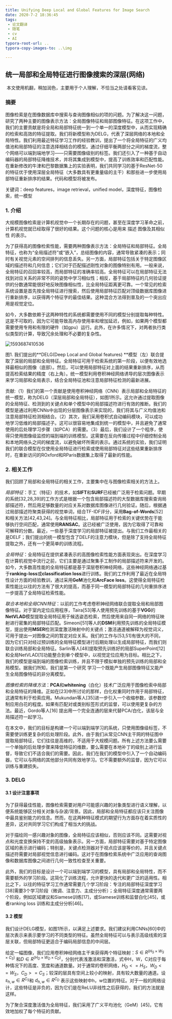 ```yaml
---
title: Unifying Deep Local and Global Features for Image Search
date: 2020-7-2 18:36:45
tags:
 - 论文翻译
 - 随笔
 - cv
 - AI
typora-root-url: ..
typora-copy-images-to: ..\img

---
```




## 统一局部和全局特征进行图像搜索的深层(网络)

​    本文使用机翻，稍加润色，主要用于个人理解，不恰当之处请看客见谅。

### 摘要

图像检索是在图像数据库中搜索与查询图像相似的项的问题。为了解决这一问题，研究了两种主要的图像表示方法：全局图像特征和局部图像特征。在这项工作中，我们的主要贡献是将全局和局部特征统一到一个单一的深度模型中，从而实现精确的检索和高效的特征提取。我们将新模型称为DELG，代表了深层网络的本地和全局特性。我们利用最近特征学习工作的经验教训，提出了一个将全局特征的广义均值池和局部特征的注意选择相结合的模型。通过仔细平衡两部分之间的梯度流，整个网络可以端到端地学习——只需要图像级别的标签。我们还引入了一种基于自动编码器的局部特征降维技术，并将其集成到模型中，提高了训练效率和匹配性能。在重新修改的牛津和巴黎数据集上的实验表明，我们共同学习的基于ResNet-50的特征优于使用深层全局特征（大多数具有更重量级的主干）和那些进一步使用局部特征重新排序的结果。代码和模型将被发布。

关键词：deep features，image retrieval，unified model，深度特征，图像检索，统一模型

<!--more-->

### 1. 介绍

大规模图像检索是计算机视觉中一个长期存在的问题，甚至在深度学习革命之前，计算机视觉就已经取得了很好的结果。这个问题的核心是用来 描述 图像及其相似性 的表示。

为了获得高的图像检索性能，需要两种图像表示方法：全局特征和局部特征。全局特征，也称为“全局描述符”或“嵌入”，总结图像的内容，通常导致紧凑的表示；同时有关视觉元素的空间排列的信息丢失。另一方面，局部特征包括关于特定图像区域的描述符和几何信息；它们对于匹配描述刚性对象的图像特别有用。一般来说，全局特征的召回率较高，而局部特征的准确率较高。全局特征可以在局部特征无法找到对应关系的非常不同的姿势中学习相似性；相反，基于局部特征的几何验证提供的分数通常能很好地反映图像相似性，比全局特征距离更可靠。一个常见的检索系统设置是首先按全局特征进行搜索，然后使用局部特征匹配对顶级数据库图像进行重新排序，以获得两个特征字的最佳结果。这种混合方法得到普及的一个突出应用是视觉定位。

如今，大多数依赖于这两种特性的系统都需要使用不同的模型分别提取每种特性。这是不可取的，因为它可能导致高内存使用率和增加延迟，例如，如果两个模型都需要使用专用和有限的硬件（如gpu）运行。此外，在许多情况下，对两者执行类似类型的计算，导致冗余处理和不必要的复杂性。



![1593687410536](C:\Users\admin\git\blog\source\img\1593687410536.png)

图1. 我们提出的**DELG(Deep Local and Global features) **模型（左）联合提取了深层的局部和全局特征。全局特征可用于检索系统的第一阶段，以便有效地选择最相似的图像（底部）。然后，可以使用局部特征对上面的结果重新排序，从而提高检索结果的精度（右上角）。统一模型利用卷积神经网络诱导的层次图像表示来学习局部和全局表示，结合全局特征池和注意局部特征检测的最新进展。



贡献:（1）我们的第一个贡献是使用卷积神经网络（CNN）表示局部和全局特征的统一模型，称为DELG（深层局部和全局特征），如图1所示。这允许通过提取图像的全局特征、检测到的关键点和单个模型中的局部描述符进行有效的推断。我们的模型是通过利用CNNs中出现的分层图像表示来实现的，我们将其与广义均值池和注意局部特征检测相结合。（2）其次，我们采用卷积式自动编码模块，可以成功地学习低维的局部描述子。这可以很容易地集成到统一的模型中，并且避免了通常使用的后处理学习步骤（如PCA）的需要。（3）最后，我们设计了一个程序，使得只使用图像级监控的端到端的训练模型。这需要在反向传播过程中仔细控制全局和本地网络头之间的梯度流，以避免破坏所需的表示。通过系统的实验，我们证明我们的联合模型在仅使用全局特征进行检索或使用局部特征对这些结果重新排序时，在重新访问的ROxford和RParis数据集上取得了最新的性能。

### 2. 相关工作

我们回顾了局部和全局特征的相关工作，主要集中在与图像检索相关的方法上。

*局部特征*：手工（特征）的技术，如**SIFT**和**SURF**已经被广泛用于检索问题。早期的系统[32,28,39]的工作方式是根据一个包含局部描述符的大型数据库搜索查询局部描述符，然后用足够数量的对应关系对数据库图像进行几何验证。随后，根据通过局部描述符聚类获得的视觉单词，结合TF-IDF评分，采用**Bag-of-Words**[52]和相关方法[42,43,24]。与全局特征相比，局部特征用于检索的关键优势在于能够执行空间匹配，通常使用**RANSAC**。这已经被广泛使用，因为它取得了可靠和可解释的分数。最近，一些基于深度学习的局部特征被提出。与我们工作最相关的是DELF；我们提出的统一模型包含了DELF的注意力模块，但是除了支持全局特征提取之外，还有一个更简单的训练流程。

*全局特征*：全局特征在提供紧凑表示的高图像检索性能方面表现突出。在深度学习在计算机视觉中流行之前，它们主要是通过聚集手工制作的局部描述符来开发的。如今，大多数高性能的全局特征都是基于深层卷积神经网络，这些神经网络通过基于**ranking-loss**或**classification loss**进行训练。我们的工作利用了最近在全局特性设计方面的经验教训，通过采用**GeM**池化和**ArcFace loss**。这使得全局特征检索性能比以往的方法有了很大的提高，而基于同一模型的局部特征的几何重排序进一步提高了全局特征检索性能。

*联合本地和全局CNN特征*：以前的工作考虑卷积神经网络联合提取全局和局部图像特征。对于室内定位应用程序，Taira[53]等人使用预先训练的基于**VGG**的**NetVLAD**模型提取全局特征用于候选姿态检索，然后使用来自同一网络的特征映射进行密集的局部特征匹配。Simeoni[51]等人的**DSM**利用预先训练的全局特征模型，提出使用**MSER**检测深度激活映射中的关键点；激活通道被解释为视觉词义，可用于提出一对图像之间的暂定对应关系。我们的工作与[53,51]有很大的不同，因为它们只对经过预训练的全局特征模型进行后期处理以生成局部特征，而我们则联合训练局部和全局特征。Sarlin等人[48]提取预先训练好的局部SuperPoint[12]和全局NetVLAD[1]功能整合到单个模型中，以视觉定位应用为目标。相比之下，我们的模型是端到端的图像检索训练，并且不限于模拟单独的预先训练的局部和全局模型。据我们所知，我们是第一个研究 学习一个既能产生局部图像特征又能产生全局图像特征的非分离模型。

*图像检索的降维方法*：**PCA**和**whitening**（白化）技术广泛应用于图像检索中局部和全局特征的降维。正如在[23]中所讨论的那样，白化权重同时作用于局部特征，这通常有利于检索应用。Mukundan等人[35]进一步引入一个收缩参数，该参数控制应用白花的程度。如果有匹配对或类别标签形式的监督，可以使用更复杂的方法。最近，Gordo等人[16] 提出用一个完全连通的层来代替PCA/白化，该层与全局描述符一起学习。

在本文中，我们的目标是构建一个可以端到端学习的系统，只使用图像级标签，不需要使训练更复杂的后处理阶段。此外，由于我们从常见CNN主干网的特征图中提取局部特征，它们往往是高维的，不适用于大规模问题。所有上述方法要么需要一个单独的后处理步骤来降低特征的维数，要么需要在本地补丁的级别上进行监督，导致它们不适合我们的需要。因此，我们在我们的模型中引入了一个自动编码器，它可以与网络的其他部分共同有效地学习。它不需要额外的监督，因为它可以训练与重建损失。

### 3. DELG

#### 3.1 设计注意事项

为了获得最佳性能，图像检索需要对用户可能感兴趣的对象类型进行语义理解，以便系统能够区分相关对象与杂波/背景。因此，局部和全局特征都应该只关注图像中最具鉴别能力的信息。然而，在这两种特征模式的期望行为方面存在着实质性的差异，这对共同学习它们构成了相当大的挑战。

对于描绘同一感兴趣对象的图像，全局特征应该相似，否则应该不同。这需要对视点和光度变换保持不变的高级抽象表示。另一方面，局部特征需要对基于特定图像区域的表示进行编码；特别是，关键点检测器对于视点应该是等价的，并且关键点描述符需要对局部视觉信息进行编码。这对于在图像检索系统中广泛应用的查询图像和数据库图像之间进行几何一致性检查至关重要。

此外，我们的目标是设计一个可以端到端学习的模型，具有局部和全局特性，而不需要额外的学习阶段。这简化了训练流程，允许更快的迭代和更广泛的适用性。相比之下，以往的特征学习工作通常需要几个学习阶段：专注的局部特征深度学习[38]需要3个学习阶段（微调、注意力、主成分分析）；全局特征深度通常需要两个阶段，例如区域建议和Siamese训练[17]，或Siamese训练和监督白化[45]，或者ranking loss 训练和主成分分析[46]。

#### 3.2 模型

我们设计DELG模型，如图1所示，以满足上述要求。我们建议利用CNNs[60]中的层次表示来表示要学习的不同类型的特征。虽然全局特征可以与表示高级线索的深层关联，但局部特征更适合于编码局部信息的中间层。

给定一幅图像，我们应用卷积神经网络主干来获得两个特征映射：$S\in R^(H_S \times W_S \times C_S)$ 和$D\in R^(H_D \times W_D \times C_D)$，分别代表浅激活和深激活，式中H，W，C对应于每种情况下的高度、宽度和通道数量。对于通常的卷积网络，$H_D <= H_S$，$W_D <= W_S$，$C_D >=C_S$；较深的层具有空间上较小的映射，具有较大数量的通道。设$s_{h,w}\in R^{C_S}$和 $d_{h,w} ∈R^{C_D}$ 表示这些映射中h，w位置的特征。对于一般的网络设计，这些特征是非负的，因为它们是在ReLU非线性之后获得的，我们的方法就是这样。

为了聚合深度激活值为全局特征，我们采用了广义平均池化（GeM）[45]，它有效地加权了每个特征的贡献。











